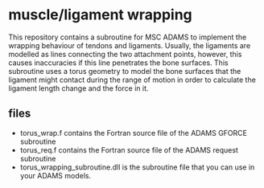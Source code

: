 # muscle/ligament wrapping
This repository contains a subroutine for MSC ADAMS to implement the wrapping behaviour of tendons and ligaments. Usually, the ligaments are modelled as lines connecting the two attachment points, however, this causes inaccuracies if this line penetrates the bone surfaces. This subroutine uses a torus geometry to model the bone surfaces that the ligament might contact during the range of motion in order to calculate the ligament length change and the force in it. 
## files
* torus_wrap.f  contains the Fortran source file of the ADAMS GFORCE subroutine
* torus_req.f contains the Fortran source file of the ADAMS request subroutine
* torus_wrapping_subroutine.dll is the subroutine file that you can use in your ADAMS models. 
